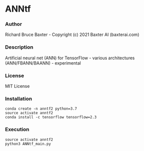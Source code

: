 # ANNtf

### Author

Richard Bruce Baxter - Copyright (c) 2021 Baxter AI (baxterai.com)

### Description

Artificial neural net (ANN) for TensorFlow - various architectures (ANN/FBANN/BAANN) - experimental

### License

MIT License

### Installation
```
conda create -n anntf2 python=3.7
source activate anntf2
conda install -c tensorflow tensorflow=2.3

```

### Execution
```
source activate anntf2
python3 ANNtf_main.py
```
